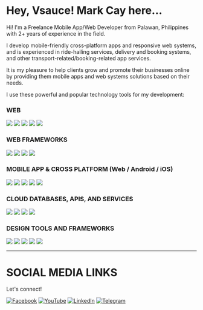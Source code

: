 # Hey, Vsauce! Mark Cay here...
Hi! I'm a Freelance Mobile App/Web Developer from Palawan, Philippines with 2+ years of experience in the field.

I develop mobile-friendly cross-platform apps and responsive web systems, and is experienced in ride-hailing services, delivery and booking systems, and other transport-related/booking-related app services.

It is my pleasure to help clients grow and promote their businesses online by providing them mobile apps and web systems solutions based on their needs.

I use these powerful and popular technology tools for my development:

### WEB

![](https://img.shields.io/badge/-HTML-e34c26)
![](https://img.shields.io/badge/-CSS-264de4)
![](https://img.shields.io/badge/-JavaScript-f0db4f)
![](https://img.shields.io/badge/-PHP-8993be)
![](https://img.shields.io/badge/-MySQL-00758f)

### WEB FRAMEWORKS

![](https://img.shields.io/badge/-CodeIgniter-dd4814)
![](https://img.shields.io/badge/-React.js-61DBFB)
![](https://img.shields.io/badge/-Vue.js-34495E)
![](https://img.shields.io/badge/-Angular.js-dd1b16)

### MOBILE APP & CROSS PLATFORM (Web / Android / iOS)

![](https://img.shields.io/badge/-Android-32DE84)
![](https://img.shields.io/badge/-Kotlin-E24462)
![](https://img.shields.io/badge/-React_Native-61DBFB)
![](https://img.shields.io/badge/-Ionic-498AFF)
![](https://img.shields.io/badge/-Angular-dd1b16)

### CLOUD DATABASES, APIS, AND SERVICES

![](https://img.shields.io/badge/-Google_Cloud_Platform-4285F4)
![](https://img.shields.io/badge/-Firebase_services-FFA611)
![](https://img.shields.io/badge/-MongoDB-589636)
![](https://img.shields.io/badge/-GraphQL-e535ab)

### DESIGN TOOLS AND FRAMEWORKS

![](https://img.shields.io/badge/-Tailwind_CSS-38BDF8)
![](https://img.shields.io/badge/-Bootstrap-563d7c)
![](https://img.shields.io/badge/-Figma-ff3b00)
![](https://img.shields.io/badge/-Canva-20c4cb)
![](https://img.shields.io/badge/-Adobe_XD-430134)


-----

# SOCIAL MEDIA LINKS

Let's connect!

<a target="_blank" href="https://facebook.com/Gabrielle.Cay" target="_blank">![Facebook](https://img.shields.io/badge/Facebook-%231877F2.svg?style=for-the-badge&logo=Facebook&logoColor=white)</a>
<a target="_blank" href="https://youtube.com/MarkCayCay" target="_blank">![YouTube](https://img.shields.io/badge/YouTube-%23FF0000.svg?style=for-the-badge&logo=YouTube&logoColor=white)</a>
<a target="_blank" href="https://linkedin.com/in/markcay" target="_blank">![LinkedIn](https://img.shields.io/badge/linkedin-%230077B5.svg?style=for-the-badge&logo=linkedin&logoColor=white)</a>
<a target="_blank" href="https://t.me/markcay" target="_blank">![Telegram](https://img.shields.io/badge/Telegram-2CA5E0?style=for-the-badge&logo=telegram&logoColor=white)</a>


<!-- <a style="" title="Mark Cay's Most Used Languages" href="https://github.com/MarkCay?tab=repositories">
  <img align="center" style="width: 100vw;" src='https://github-readme-stats.vercel.app/api/top-langs/?username=markcay&theme=light&bg_color=201E1E&text_color=ffffff&title_color=ffffff' />
</a> -->
<!-- <a style="" title="Mark Cay's GitHub Stats" href="https://github.com/MarkCay?tab=repositories">
  <img align="center" style="width: 100vw" src='https://github-readme-stats.vercel.app/api?username=markcay&&show_icons=true&title_color=ffffff&icon_color=6920b0&text_color=daf7dc&bg_color=201E1E&include_all_commits=true' />
</a> -->
 
